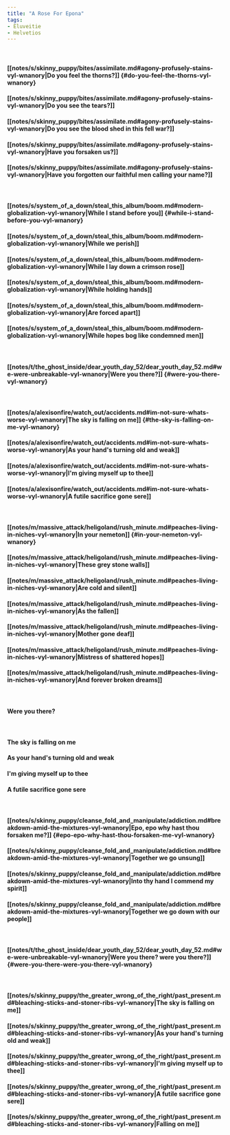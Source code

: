 ```yaml
---
title: "A Rose For Epona"
tags:
- Eluveitie
- Helvetios
---
```

&nbsp;
#### [[notes/s/skinny_puppy/bites/assimilate.md#agony-profusely-stains-vyl-wnanory|Do you feel the thorns?]] {#do-you-feel-the-thorns-vyl-wnanory}
#### [[notes/s/skinny_puppy/bites/assimilate.md#agony-profusely-stains-vyl-wnanory|Do you see the tears?]]
#### [[notes/s/skinny_puppy/bites/assimilate.md#agony-profusely-stains-vyl-wnanory|Do you see the blood shed in this fell war?]]
#### [[notes/s/skinny_puppy/bites/assimilate.md#agony-profusely-stains-vyl-wnanory|Have you forsaken us?]]
#### [[notes/s/skinny_puppy/bites/assimilate.md#agony-profusely-stains-vyl-wnanory|Have you forgotten our faithful men calling your name?]]
&nbsp;
#### [[notes/s/system_of_a_down/steal_this_album/boom.md#modern-globalization-vyl-wnanory|While I stand before you]] {#while-i-stand-before-you-vyl-wnanory}
#### [[notes/s/system_of_a_down/steal_this_album/boom.md#modern-globalization-vyl-wnanory|While we perish]]
#### [[notes/s/system_of_a_down/steal_this_album/boom.md#modern-globalization-vyl-wnanory|While I lay down a crimson rose]]
#### [[notes/s/system_of_a_down/steal_this_album/boom.md#modern-globalization-vyl-wnanory|While holding hands]]
#### [[notes/s/system_of_a_down/steal_this_album/boom.md#modern-globalization-vyl-wnanory|Are forced apart]]
#### [[notes/s/system_of_a_down/steal_this_album/boom.md#modern-globalization-vyl-wnanory|While hopes bog like condemned men]]
&nbsp;
#### [[notes/t/the_ghost_inside/dear_youth_day_52/dear_youth_day_52.md#we-were-unbreakable-vyl-wnanory|Were you there?]] {#were-you-there-vyl-wnanory}
&nbsp;
#### [[notes/a/alexisonfire/watch_out/accidents.md#im-not-sure-whats-worse-vyl-wnanory|The sky is falling on me]] {#the-sky-is-falling-on-me-vyl-wnanory}
#### [[notes/a/alexisonfire/watch_out/accidents.md#im-not-sure-whats-worse-vyl-wnanory|As your hand's turning old and weak]]
#### [[notes/a/alexisonfire/watch_out/accidents.md#im-not-sure-whats-worse-vyl-wnanory|I'm giving myself up to thee]]
#### [[notes/a/alexisonfire/watch_out/accidents.md#im-not-sure-whats-worse-vyl-wnanory|A futile sacrifice gone sere]]
&nbsp;
#### [[notes/m/massive_attack/heligoland/rush_minute.md#peaches-living-in-niches-vyl-wnanory|In your nemeton]] {#in-your-nemeton-vyl-wnanory}
#### [[notes/m/massive_attack/heligoland/rush_minute.md#peaches-living-in-niches-vyl-wnanory|These grey stone walls]]
#### [[notes/m/massive_attack/heligoland/rush_minute.md#peaches-living-in-niches-vyl-wnanory|Are cold and silent]]
#### [[notes/m/massive_attack/heligoland/rush_minute.md#peaches-living-in-niches-vyl-wnanory|As the fallen]]
#### [[notes/m/massive_attack/heligoland/rush_minute.md#peaches-living-in-niches-vyl-wnanory|Mother gone deaf]]
#### [[notes/m/massive_attack/heligoland/rush_minute.md#peaches-living-in-niches-vyl-wnanory|Mistress of shattered hopes]]
#### [[notes/m/massive_attack/heligoland/rush_minute.md#peaches-living-in-niches-vyl-wnanory|And forever broken dreams]]
&nbsp;
#### Were you there?
&nbsp;
#### The sky is falling on me
#### As your hand's turning old and weak
#### I'm giving myself up to thee
#### A futile sacrifice gone sere
&nbsp;
#### [[notes/s/skinny_puppy/cleanse_fold_and_manipulate/addiction.md#breakdown-amid-the-mixtures-vyl-wnanory|Epo, epo why hast thou forsaken me?]] {#epo-epo-why-hast-thou-forsaken-me-vyl-wnanory}
#### [[notes/s/skinny_puppy/cleanse_fold_and_manipulate/addiction.md#breakdown-amid-the-mixtures-vyl-wnanory|Together we go unsung]]
#### [[notes/s/skinny_puppy/cleanse_fold_and_manipulate/addiction.md#breakdown-amid-the-mixtures-vyl-wnanory|Into thy hand I commend my spirit]]
#### [[notes/s/skinny_puppy/cleanse_fold_and_manipulate/addiction.md#breakdown-amid-the-mixtures-vyl-wnanory|Together we go down with our people]]
&nbsp;
#### [[notes/t/the_ghost_inside/dear_youth_day_52/dear_youth_day_52.md#we-were-unbreakable-vyl-wnanory|Were you there? were you there?]] {#were-you-there-were-you-there-vyl-wnanory}
&nbsp;
#### [[notes/s/skinny_puppy/the_greater_wrong_of_the_right/past_present.md#bleaching-sticks-and-stoner-ribs-vyl-wnanory|The sky is falling on me]]
#### [[notes/s/skinny_puppy/the_greater_wrong_of_the_right/past_present.md#bleaching-sticks-and-stoner-ribs-vyl-wnanory|As your hand's turning old and weak]]
#### [[notes/s/skinny_puppy/the_greater_wrong_of_the_right/past_present.md#bleaching-sticks-and-stoner-ribs-vyl-wnanory|I'm giving myself up to thee]]
#### [[notes/s/skinny_puppy/the_greater_wrong_of_the_right/past_present.md#bleaching-sticks-and-stoner-ribs-vyl-wnanory|A futile sacrifice gone sere]]
#### [[notes/s/skinny_puppy/the_greater_wrong_of_the_right/past_present.md#bleaching-sticks-and-stoner-ribs-vyl-wnanory|Falling on me]]
